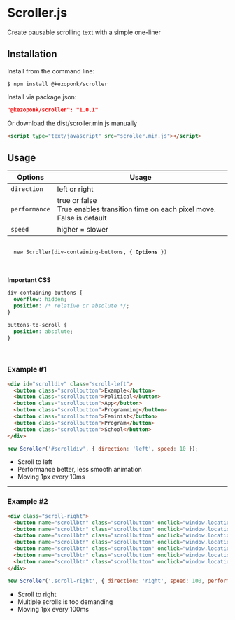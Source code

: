 # Scroller.js
Create pausable scrolling text with a simple one-liner<br>

## Installation
Install from the command line:
```shell
$ npm install @kezoponk/scroller
```
Install via package.json:
```json
"@kezoponk/scroller": "1.0.1" 
```
Or download the dist/scroller.min.js manually
```html
<script type="text/javascript" src="scroller.min.js"></script>
```

## Usage
| Options | Usage |
| --- | --- |
| `direction` | left or right |
| `performance` | true or false <br>True enables transition time on each pixel move. False is default |
| `speed` | higher = slower |

<code>
  new Scroller(div-containing-buttons, { <strong>Options</strong> })
</code><br><br>

**Important CSS**

```css
div-containing-buttons {
  overflow: hidden;
  position: /* relative or absolute */;
}

buttons-to-scroll {
  position: absolute;
}
```

<br>

### Example #1

```html
<div id="scrolldiv" class="scroll-left">
  <button class="scrollbutton">Example</button>
  <button class="scrollbutton">Political</button>
  <button class="scrollbutton">App</button>
  <button class="scrollbutton">Programming</button>
  <button class="scrollbutton">Feminist</button>
  <button class="scrollbutton">Program</button>
  <button class="scrollbutton">School</button>
</div>
```
```javascript
new Scroller('#scrolldiv', { direction: 'left', speed: 10 });
```
- Scroll to left
- Performance better, less smooth animation
- Moving 1px every 10ms

___

### Example #2

```html
<div class="scroll-right">
  <button name="scrollbtn" class="scrollbutton" onclick="window.location=example.html">Example</button>
  <button name="scrollbtn" class="scrollbutton" onclick="window.location=political.html">Political</button>
  <button name="scrollbtn" class="scrollbutton" onclick="window.location=app.html">App</button>
  <button name="scrollbtn" class="scrollbutton" onclick="window.location=programming.html">Programming</button>
  <button name="scrollbtn" class="scrollbutton" onclick="window.location=feminist.html">Feminist</button>
  <button name="scrollbtn" class="scrollbutton" onclick="window.location=program.html">Program</button>
  <button name="scrollbtn" class="scrollbutton" onclick="window.location=school.html">School</button>
</div>
```
```javascript
new Scroller('.scroll-right', { direction: 'right', speed: 100, performance: true });
```
- Scroll to right
- Multiple scrolls is too demanding
- Moving 1px every 100ms

